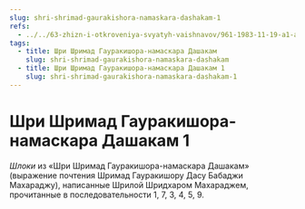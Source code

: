 ```yaml
---
slug: shri-shrimad-gaurakishora-namaskara-dashakam-1
refs:
  - ../../63-zhizn-i-otkroveniya-svyatyh-vaishnavov/961-1983-11-19-a1-a3-istorii-iz-zhizni-i-poema-proslavlyayushhaya-gaurakishora-dasa-babadzhi.md
tags:
  - title: Шри Шримад Гауракишора-намаскара Дашакам
    slug: shri-shrimad-gaurakishora-namaskara-dashakam
  - title: Шри Шримад Гауракишора-намаскара Дашакам 1
    slug: shri-shrimad-gaurakishora-namaskara-dashakam-1
---
```


# Шри Шримад Гауракишора-намаскара Дашакам 1

*Шлоки* из «Шри Шримад Гауракишора-намаскара Дашакам» (выражение почтения Шримад Гауракишору Дасу Бабаджи Махараджу), написанные Шрилой Шридхаром Махараджем, прочитанные в последовательности 1, 7, 3, 4, 5, 9.


